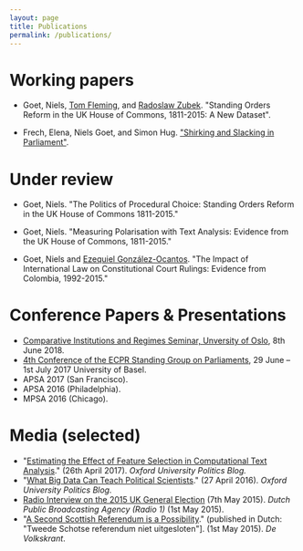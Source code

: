 ```yaml
---
layout: page
title: Publications
permalink: /publications/
---
```


# Working papers
 
* Goet, Niels, [Tom Fleming](https://www.nuffield.ox.ac.uk/people/profiles/thomas-fleming/), and [Radoslaw Zubek](https://radoslawzubek.com/). "Standing Orders Reform in the UK House of Commons, 1811-2015: A New Dataset". 

* Frech, Elena, Niels Goet, and Simon Hug. ["Shirking and Slacking in Parliament"](http://www.unige.ch/ses/spo/static/simonhug/sasip.html). 



# Under review

* Goet, Niels. "The Politics of Procedural Choice: Standing Orders Reform in the UK House of Commons 1811-2015."

* Goet, Niels. "Measuring Polarisation with Text Analysis: Evidence from the UK House of Commons, 1811-2015."

* Goet, Niels and [Ezequiel González-Ocantos](https://www.politics.ox.ac.uk/academic-staff/ezequiel-gonzalez-ocantos.html). "The Impact of International Law on Constitutional Court Rulings: Evidence from Colombia, 1992-2015." 


# Conference Papers & Presentations
* [Comparative Institutions and Regimes Seminar, Unversity of Oslo](http://www.sv.uio.no/isv/english/research/groups/comparative-institutions-and-regimes/index.html), 8th June 2018.
* [4th Conference of the ECPR Standing Group on Parliaments](http://standinggroups.ecpr.eu/parliaments/?page_id=499), 29 June – 1st July 2017 University of Basel.
* APSA 2017 (San Francisco).
* APSA 2016 (Philadelphia).
* MPSA 2016 (Chicago).

# Media (selected)
* "[Estimating the Effect of Feature Selection in Computational Text Analysis](https://blog.politics.ox.ac.uk/estimating-effect-feature-selection-computational-text-analysis/)." (26th April 2017). *Oxford University Politics Blog.*
* "[What Big Data Can Teach Political Scientists](https://blog.politics.ox.ac.uk/big-data-can-teach-political-scientists/)." (27 April 2016). *Oxford University Politics Blog.*
* [Radio Interview on the 2015 UK General Election](https://www.nporadio1.nl/index.php?option=com_nporadio1&view=item&id=290414) (7th May 2015). *Dutch Public Broadcasting Agency (Radio 1)* (1st May 2015).
* "[A Second Scottish Referendum is a Possibility](https://www.volkskrant.nl/opinie/tweede-schotse-referendum-niet-uitgesloten~a3991630/)." (published in Dutch: "Tweede Schotse referendum niet uitgesloten"]. (1st May 2015). *De Volkskrant*.





